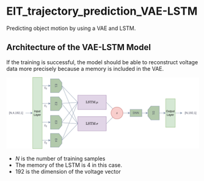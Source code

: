 # EIT_trajectory_prediction_VAE-LSTM
Predicting object motion by using a VAE and LSTM.

## Architecture of the VAE-LSTM Model

If the training is successful, the model should be able to reconstruct voltage data more precisely because a memory is included in the VAE.

![LSTM_VAE](images/VAE_LSTM.png)

- $N$ is the number of training samples
- The memory of the LSTM is $4$ in this case.
- $192$ is the dimension of the voltage vector